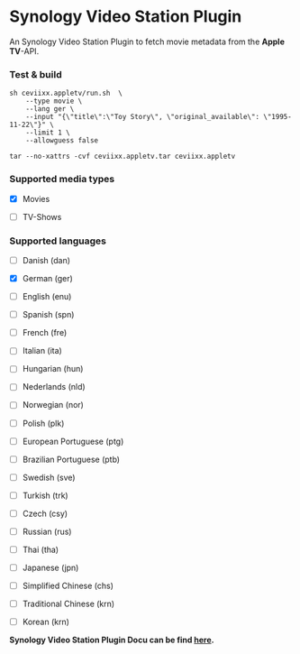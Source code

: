 # Synology Video Station Plugin
An Synology Video Station Plugin to fetch movie metadata from the **Apple TV**-API.

### Test & build
```
sh ceviixx.appletv/run.sh  \
    --type movie \
    --lang ger \
    --input "{\"title\":\"Toy Story\", \"original_available\": \"1995-11-22\"}" \
    --limit 1 \
    --allowguess false
```

```
tar --no-xattrs -cvf ceviixx.appletv.tar ceviixx.appletv
```



### Supported media types
- [x] Movies
- [ ] TV-Shows


### Supported languages
- [ ] Danish (dan)
- [x] German (ger)
- [ ] English (enu)
- [ ] Spanish (spn)
- [ ] French (fre)
- [ ] Italian (ita)
- [ ] Hungarian (hun)
- [ ] Nederlands (nld)
- [ ] Norwegian (nor)
- [ ] Polish (plk)
- [ ] European Portuguese (ptg)
- [ ] Brazilian Portuguese (ptb)
- [ ] Swedish (sve)
- [ ] Turkish (trk)
- [ ] Czech (csy)
- [ ] Russian (rus)
- [ ] Thai (tha)
- [ ] Japanese (jpn)
- [ ] Simplified Chinese (chs)
- [ ] Traditional Chinese (krn)
- [ ] Korean (krn)



**Synology Video Station Plugin Docu can be find [here](https://download.synology.com/download/Document/Software/DeveloperGuide/Package/VideoStation/All/enu/Synology_Video_Station_API_enu.pdf).**
